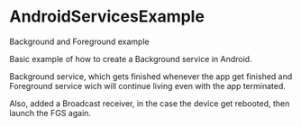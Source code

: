 # AndroidServicesExample
Background and Foreground example

Basic example of how to create a Background service in Android.  

Background service,   which gets finished whenever the app get finished
and Foreground service wich will continue living even with the app terminated. 

Also,  added a Broadcast receiver,  in the case the device get rebooted,  then launch the FGS again.  
